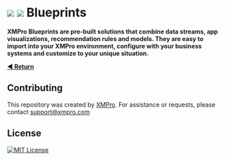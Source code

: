 <!-- omit in toc -->
# ![](https://github.com/XMPro/_resources/blob/main/icons/blueprint_dark.png#gh-dark-mode-only) ![](https://github.com/XMPro/_resources/blob/main/icons/blueprint.png#gh-light-mode-only) Blueprints  

**XMPro Blueprints are pre-built solutions that combine data streams, app visualizations, recommendation rules and models. They are easy to import into your XMPro environment, configure with your business systems and customize to your unique situation.**

[**◄ Return**](https://github.com/XMPro/Accelerators-Recipes-Blueprints)
<br />

## Contributing
This repository was created by <a href="https://xmpro.com/">XMPro</a>. For assistance or requests, please contact <a href="mailto:support@xmpro.com">support@xmpro.com</a>

## License
[![MIT License](https://img.shields.io/badge/License-MIT-green.svg)](https://choosealicense.com/licenses/mit/)
